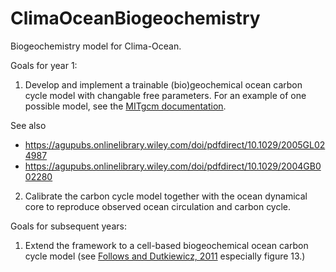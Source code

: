 # ClimaOceanBiogeochemistry

Biogeochemistry model for Clima-Ocean.

Goals for year 1:

1. Develop and implement a trainable (bio)geochemical ocean carbon cycle model with changable free parameters. For an example of one possible model, see the [MITgcm documentation](https://mitgcm.readthedocs.io/en/latest/examples/global_oce_biogeo/global_oce_biogeo.html#sub-global-oce-biogeo).

See also

* https://agupubs.onlinelibrary.wiley.com/doi/pdfdirect/10.1029/2005GL024987
* https://agupubs.onlinelibrary.wiley.com/doi/pdfdirect/10.1029/2004GB002280

2. Calibrate the carbon cycle model together with the ocean dynamical core to reproduce observed ocean circulation and carbon cycle.

Goals for subsequent years:

1. Extend the framework to a cell-based biogeochemical ocean carbon cycle model (see [Follows and Dutkiewicz, 2011](https://hahana.soest.hawaii.edu/cmoreserver/summercourse/2014/documents/Cullen_05-31/Follows_and_Dutkiewicz_2011_annurev-marine-120709-142848-1.pdf) especially figure 13.)
